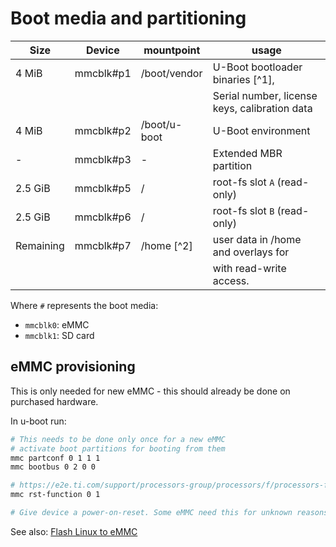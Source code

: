 # Boot media and partitioning

| Size      | Device    | mountpoint    | usage                                         |
|-----------|-----------|---------------|-----------------------------------------------|
| 4 MiB     | mmcblk#p1 | /boot/vendor  | U-Boot bootloader binaries \[\^1\],           |
|           |           |               | Serial number, license keys, calibration data |
| 4 MiB     | mmcblk#p2 | /boot/u-boot  | U-Boot environment                            |
| \-        | mmcblk#p3 | \-            | Extended MBR partition                        |
| 2.5 GiB   | mmcblk#p5 | /             | root-fs slot `A` (read-only)                  |
| 2.5 GiB   | mmcblk#p6 | /             | root-fs slot `B` (read-only)                  |
| Remaining | mmcblk#p7 | /home \[\^2\] | user data in /home and overlays for           |
|           |           |               | with read-write access.                       |

Where `#` represents the boot media:

- `mmcblk0`: eMMC
- `mmcblk1`: SD card

## eMMC provisioning

This is only needed for new eMMC - this should already be done on purchased
hardware.

In u-boot run:

```sh
# This needs to be done only once for a new eMMC
# activate boot partitions for booting from them
mmc partconf 0 1 1 1
mmc bootbus 0 2 0 0

# https://e2e.ti.com/support/processors-group/processors/f/processors-forum/1168342/faq-am62x-how-to-check-and-configure-emmc-flash-rst_n-signal-to-support-warm_reset-from-emmc-booting-on-am62x-sk-e2
mmc rst-function 0 1

# Give device a power-on-reset. Some eMMC need this for unknown reasons.
```

See also: [Flash Linux to eMMC](https://dev.ti.com/tirex/explore/node?node=A__AdNWBqCVds4ZSqU9osT1tQ__AM62-ACADEMY__uiYMDcq__LATEST)
